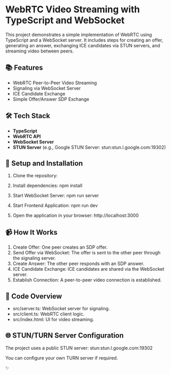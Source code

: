 # WebRTC Video Streaming with TypeScript and WebSocket

This project demonstrates a simple implementation of WebRTC using TypeScript and a WebSocket server. It includes steps for creating an offer, generating an answer, exchanging ICE candidates via STUN servers, and streaming video between peers.

## 📚 Features

- WebRTC Peer-to-Peer Video Streaming
- Signaling via WebSocket Server
- ICE Candidate Exchange
- Simple Offer/Answer SDP Exchange

## 🛠️ Tech Stack

- **TypeScript**
- **WebRTC API**
- **WebSocket Server**
- **STUN Server** (e.g., Google STUN Server: stun:stun.l.google.com:19302)

## 🚀 Setup and Installation

1. Clone the repository:
   

2. Install dependencies:
   npm install

3. Start WebSocket Server:
   npm run server

4. Start Frontend Application:
   npm run dev

5. Open the application in your browser:
   http://localhost:3000

## 📹 How It Works

1. Create Offer: One peer creates an SDP offer.
2. Send Offer via WebSocket: The offer is sent to the other peer through the signaling server.
3. Create Answer: The other peer responds with an SDP answer.
4. ICE Candidate Exchange: ICE candidates are shared via the WebSocket server.
5. Establish Connection: A peer-to-peer video connection is established.

## 📄 Code Overview

- src/server.ts: WebSocket server for signaling.
- src/client.ts: WebRTC client logic.
- src/index.html: UI for video streaming.

## 🌐 STUN/TURN Server Configuration

The project uses a public STUN server:
stun:stun.l.google.com:19302

You can configure your own TURN server if required.

✨
